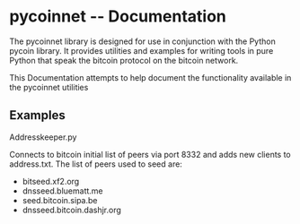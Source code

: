 pycoinnet -- Documentation
==========================================

The pycoinnet library is designed for use in conjunction with the Python pycoin library. It provides utilities and examples for writing tools in pure Python that speak the bitcoin protocol on the bitcoin network.

This Documentation attempts to help document the functionality available in the pycoinnet utilities

Examples
-------

Addresskeeper.py

Connects to bitcoin initial list of peers via port 8332 and adds new clients to address.txt.  The list of peers used to seed are:
* bitseed.xf2.org
* dnsseed.bluematt.me
* seed.bitcoin.sipa.be
* dnsseed.bitcoin.dashjr.org

